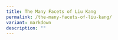 ```yaml
---
title: The Many Facets of Liu Kang
permalink: /the-many-facets-of-liu-kang/
variant: markdown
description: ""
---
```

